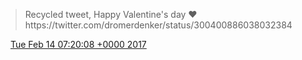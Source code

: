 > Recycled tweet, Happy Valentine's day ❤️ https://twitter\.com/dromerdenker/status/300400886038032384

<img src="../../media/tweet.ico" width="12" /> [Tue Feb 14 07:20:08 +0000 2017](https://twitter.com/DromerDenker/status/831402631469887488)
